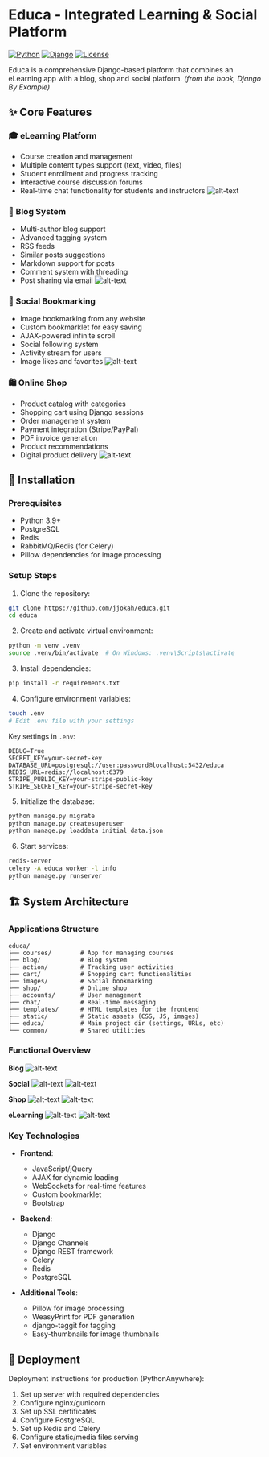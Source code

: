 # Educa - Integrated Learning & Social Platform

[![Python](https://img.shields.io/badge/Python-3.10%2B-blue.svg)](https://www.python.org/downloads/)
[![Django](https://img.shields.io/badge/Django-5.0-green.svg)](https://www.djangoproject.com/)
[![License](https://img.shields.io/badge/License-MIT-blue.svg)](LICENSE)

Educa is a comprehensive Django-based platform that combines an eLearning app with a blog, shop and social platform. _(from the book, Django By Example)_

## ✨ Core Features

### 🎓 eLearning Platform
- Course creation and management
- Multiple content types support (text, video, files)
- Student enrollment and progress tracking
- Interactive course discussion forums
- Real-time chat functionality for students and instructors
![alt-text](demo/elearing-screenshot.jpg)

### 📝 Blog System
- Multi-author blog support
- Advanced tagging system
- RSS feeds
- Similar posts suggestions
- Markdown support for posts
- Comment system with threading
- Post sharing via email
![alt-text](demo/blog-screenshot.jpg)

### 📌 Social Bookmarking
- Image bookmarking from any website
- Custom bookmarklet for easy saving
- AJAX-powered infinite scroll
- Social following system
- Activity stream for users
- Image likes and favorites
![alt-text](demo/social-screenshot.jpg)

### 🛍️ Online Shop
- Product catalog with categories
- Shopping cart using Django sessions
- Order management system
- Payment integration (Stripe/PayPal)
- PDF invoice generation
- Product recommendations
- Digital product delivery
![alt-text](demo/shop-screenshot.jpg)

## 🚀 Installation

### Prerequisites
- Python 3.9+
- PostgreSQL
- Redis
- RabbitMQ/Redis (for Celery)
- Pillow dependencies for image processing

### Setup Steps

1. Clone the repository:
```bash
git clone https://github.com/jjokah/educa.git
cd educa
```

2. Create and activate virtual environment:
```bash
python -m venv .venv
source .venv/bin/activate  # On Windows: .venv\Scripts\activate
```

3. Install dependencies:
```bash
pip install -r requirements.txt
```

4. Configure environment variables:
```bash
touch .env
# Edit .env file with your settings
```
Key settings in `.env`:

```plaintext
DEBUG=True
SECRET_KEY=your-secret-key
DATABASE_URL=postgresql://user:password@localhost:5432/educa
REDIS_URL=redis://localhost:6379
STRIPE_PUBLIC_KEY=your-stripe-public-key
STRIPE_SECRET_KEY=your-stripe-secret-key
```

5. Initialize the database:
```bash
python manage.py migrate
python manage.py createsuperuser
python manage.py loaddata initial_data.json
```

6. Start services:
```bash
redis-server
celery -A educa worker -l info
python manage.py runserver
```

## 🏗️ System Architecture

### Applications Structure
```
educa/
├── courses/        # App for managing courses
├── blog/           # Blog system
├── action/         # Tracking user activities
├── cart/           # Shopping cart functionalities
├── images/         # Social bookmarking
├── shop/           # Online shop
├── accounts/       # User management
├── chat/           # Real-time messaging
├── templates/      # HTML templates for the frontend
├── static/         # Static assets (CSS, JS, images)
├── educa/          # Main project dir (settings, URLs, etc)
└── common/         # Shared utilities

```

### Functional Overview

**Blog**
![alt-text](./demo/blog-func.jpg)

**Social**
![alt-text](./demo/social-func1.jpg)
![alt-text](./demo/social-func2.jpg)

**Shop**
![alt-text](./demo/shop-func1.jpg)
![alt-text](./demo/shop-func2.jpg)

**eLearning**
![alt-text](./demo/elearning-func1.jpg)
![alt-text](./demo/elearning-func2.jpg)


### Key Technologies

- **Frontend**:
  - JavaScript/jQuery
  - AJAX for dynamic loading
  - WebSockets for real-time features
  - Custom bookmarklet
  - Bootstrap

- **Backend**:
  - Django
  - Django Channels
  - Django REST framework
  - Celery
  - Redis
  - PostgreSQL

- **Additional Tools**:
  - Pillow for image processing
  - WeasyPrint for PDF generation
  - django-taggit for tagging
  - Easy-thumbnails for image thumbnails




## 🚀 Deployment

Deployment instructions for production (PythonAnywhere):

1. Set up server with required dependencies
2. Configure nginx/gunicorn
3. Set up SSL certificates
4. Configure PostgreSQL
5. Set up Redis and Celery
6. Configure static/media files serving
7. Set environment variables
